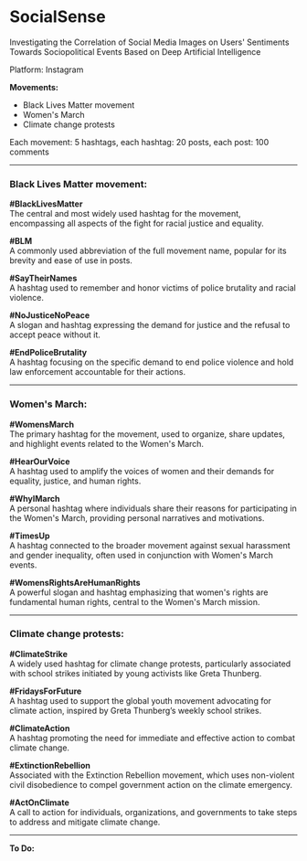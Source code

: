 # SocialSense
Investigating the Correlation of Social Media Images on Users' Sentiments Towards Sociopolitical Events Based on Deep Artificial Intelligence

Platform: Instagram

**Movements:**
- Black Lives Matter movement
- Women's March
- Climate change protests

Each movement: 5 hashtags, each hashtag: 20 posts, each post: 100 comments

---

### Black Lives Matter movement:

**#BlackLivesMatter**  
The central and most widely used hashtag for the movement, encompassing all aspects of the fight for racial justice and equality.

**#BLM**  
A commonly used abbreviation of the full movement name, popular for its brevity and ease of use in posts.

**#SayTheirNames**  
A hashtag used to remember and honor victims of police brutality and racial violence.

**#NoJusticeNoPeace**  
A slogan and hashtag expressing the demand for justice and the refusal to accept peace without it.

**#EndPoliceBrutality**  
A hashtag focusing on the specific demand to end police violence and hold law enforcement accountable for their actions.

---

### Women's March:

**#WomensMarch**  
The primary hashtag for the movement, used to organize, share updates, and highlight events related to the Women's March.

**#HearOurVoice**  
A hashtag used to amplify the voices of women and their demands for equality, justice, and human rights.

**#WhyIMarch**  
A personal hashtag where individuals share their reasons for participating in the Women's March, providing personal narratives and motivations.

**#TimesUp**  
A hashtag connected to the broader movement against sexual harassment and gender inequality, often used in conjunction with Women's March events.

**#WomensRightsAreHumanRights**  
A powerful slogan and hashtag emphasizing that women's rights are fundamental human rights, central to the Women's March mission.

---

### Climate change protests:

**#ClimateStrike**  
A widely used hashtag for climate change protests, particularly associated with school strikes initiated by young activists like Greta Thunberg.

**#FridaysForFuture**  
A hashtag used to support the global youth movement advocating for climate action, inspired by Greta Thunberg’s weekly school strikes.

**#ClimateAction**  
A hashtag promoting the need for immediate and effective action to combat climate change.

**#ExtinctionRebellion**  
Associated with the Extinction Rebellion movement, which uses non-violent civil disobedience to compel government action on the climate emergency.

**#ActOnClimate**  
A call to action for individuals, organizations, and governments to take steps to address and mitigate climate change.

---

**To Do:**

